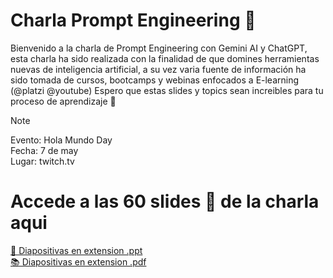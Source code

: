 # Charla Prompt Engineering 🤖
Bienvenido a la charla de Prompt Engineering con Gemini AI y ChatGPT, esta charla ha sido realizada con la finalidad de que domines herramientas nuevas de inteligencia artificial, a su vez varia fuente de información ha sido tomada de cursos, bootcamps y webinas enfocados a E-learning (@platzi @youtube) Espero que estas slides y topics sean increibles para tu proceso de aprendizaje 🧠
> [!NOTE]
> Evento: Hola Mundo Day <br>
> Fecha: 7 de may <br>
> Lugar: twitch.tv

# Accede a las 60 slides 🚀 de la charla aqui
[🎯 Diapositivas en extension .ppt](https://docs.google.com/presentation/d/1b7V5IFVLw2qMbJ0DI2_9sYYChcsRiF6v/edit?usp=drive_link&ouid=101757647096398765195&rtpof=true&sd=true) <br>
[📚 Diapositivas en extension .pdf](https://drive.google.com/file/d/1F3ttVPu8n3a6bWZwNQtv1OpTtnZ7BAU8/view?usp=drive_link)
